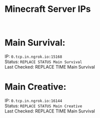 
# Minecraft Server IPs

</br><h1>Main Survival:</h1>IP: `0.tcp.in.ngrok.io:15168` </br> Status: `REPLACE STATUS Main Survival` </br> Last Checked: REPLACE TIME Main Survival
</br><h1>Main Creative:</h1>IP: `0.tcp.in.ngrok.io:16144` </br> Status: `REPLACE STATUS Main Creative` </br> Last Checked: REPLACE TIME Main Survival
